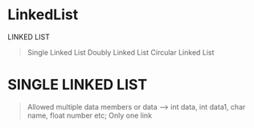 # LinkedList

LINKED LIST   
> Single Linked List 
> Doubly Linked List
> Circular Linked List

# SINGLE LINKED LIST
  > Allowed multiple data members or data --> int data, int data1, char name, float number etc;
  > Only one link 
